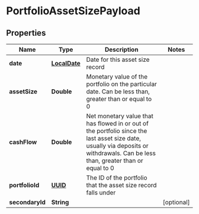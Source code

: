 
# PortfolioAssetSizePayload

## Properties
Name | Type | Description | Notes
------------ | ------------- | ------------- | -------------
**date** | [**LocalDate**](LocalDate.md) | Date for this asset size record | 
**assetSize** | **Double** | Monetary value of the portfolio on the particular date. Can be less than, greater than or equal to 0 | 
**cashFlow** | **Double** | Net monetary value that has flowed in or out of the portfolio since the last asset size date, usually via deposits or withdrawals. Can be less than, greater than or equal to 0 | 
**portfolioId** | [**UUID**](UUID.md) | The ID of the portfolio that the asset size record falls under | 
**secondaryId** | **String** |  |  [optional]



